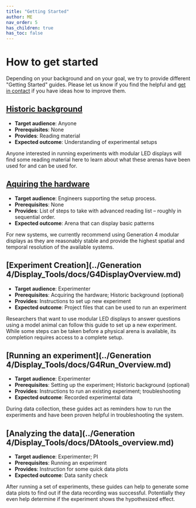 ```yaml
---
title: "Getting Started"
author: ME
nav_order: 5
has_children: true
has_toc: false
---
```


# How to get started

Depending on your background and on your goal, we try to provide different "Getting Started" guides. Please let us know if you find the helpful and [get in contact](../Contact.md) if you have ideas how to improve them.

## [Historic background](gs-historic-background.md)

- **Target audience**: Anyone
- **Prerequisites**: None
- **Provides**: Reading material
- **Expected outcome**: Understanding of experimental setups

Anyone interested in running experiments with modular LED displays will find some reading material here to learn about what these arenas have been used for and can be used for.

## [Aquiring the hardware](gs-getting-hardware.md)

- **Target audience**: Engineers supporting the setup process.
- **Prerequisites**: None
- **Provides**: List of steps to take with advanced reading list – roughly in sequential order.
- **Expected outcome**: Arena that can display basic patterns

For new systems, we currently recommend using Generation 4 modular displays as they are reasonably stable and provide the highest spatial and temporal resolution of the available systems.

## [Experiment Creation](../Generation 4/Display_Tools/docs/G4DisplayOverview.md)

- **Target audience**: Experimenter
- **Prerequisites**: Acquiring the hardware; Historic background (optional)
- **Provides**: Instructions to set up new experiment
- **Expected outcome**: Project files that can be used to run an experiment

Researchers that want to use modular LED displays to answer questions using a model animal can follow this guide to set up a new experiment. While some steps can be taken before a physical arena is available, its completion requires access to a complete setup.

## [Running an experiment](../Generation 4/Display_Tools/docs/G4Run_Overview.md)

- **Target audience**: Experimenter
- **Prerequisites**: Setting up the experiment; Historic background (optional)
- **Provides**: Instructions to run an existing experiment; troubleshooting
- **Expected outcome**: Recorded experimental data

During data collection, these guides act as reminders how to run the experiments and have been proven helpful in troubleshooting the system.

## [Analyzing the data](../Generation 4/Display_Tools/docs/DAtools_overview.md)

- **Target audience**: Experimenter; PI
- **Prerequisites**: Running an experiment
- **Provides**: Instruction for some quick data plots
- **Expected outcome**: Data sanity check

After running a set of experiments, these guides can help to generate some data plots to find out if the data recording was successful. Potentially they even help determine if the experiment shows the hypothesized effect.
